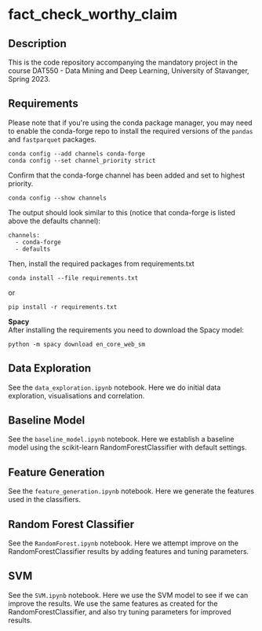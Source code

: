 # fact_check_worthy_claim

## Description
This is the code repository accompanying the mandatory project in the course DAT550 - Data Mining and Deep Learning, University of Stavanger, Spring 2023.

## Requirements

Please note that if you're using the conda package manager, you may need to enable the conda-forge repo to install the required versions of the `pandas` and `fastparquet` packages.

    conda config --add channels conda-forge
    conda config --set channel_priority strict

Confirm that the conda-forge channel has been added and set to highest priority.

    conda config --show channels   

The output should look similar to this (notice that conda-forge is listed above the defaults channel):

```
channels:
  - conda-forge
  - defaults
```

Then, install the required packages from requirements.txt

    conda install --file requirements.txt

or 

    pip install -r requirements.txt

**Spacy**  
After installing the requirements you need to download the Spacy model:

    python -m spacy download en_core_web_sm
    

## Data Exploration
See the `data_exploration.ipynb` notebook.
Here we do initial data exploration, visualisations and correlation.

## Baseline Model
See the `baseline_model.ipynb` notebook.
Here we establish a baseline model using the scikit-learn RandomForestClassifier with default settings.

## Feature Generation
See the `feature_generation.ipynb` notebook.
Here we generate the features used in the classifiers.

## Random Forest Classifier
See the `RandomForest.ipynb` notebook.
Here we attempt improve on the RandomForestClassifier results by adding features and tuning parameters.

## SVM
See the `SVM.ipynb` notebook.
Here we use the SVM model to see if we can improve the results. We use the same features as created for the RandomForestClassifier, and also try tuning parameters for improved results.

